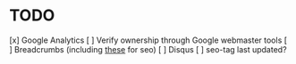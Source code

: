 # TODO

[x] Google Analytics
[ ] Verify ownership through Google webmaster tools
[ ] Breadcrumbs (including [these](https://developers.google.com/search/docs/data-types/breadcrumb) for seo)
[ ] Disqus
[ ] seo-tag last updated?